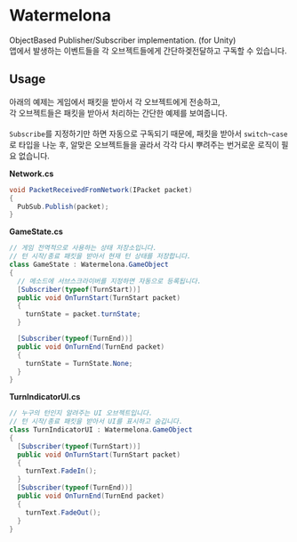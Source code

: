 ﻿Watermelona
====

ObjectBased Publisher/Subscriber implementation. (for Unity)
<br>
앱에서 발생하는 이벤트들을 각 오브젝트들에게 간단하겢전달하고 구독할 수 있습니다.

Usage
----
아래의 예제는 게임에서 패킷을 받아서 각 오브젝트에게 전송하고,<br>
각 오브젝트들은 패킷을 받아서 처리하는 간단한 예제를 보여줍니다.
<br><br>
`Subscribe`를 지정하기만 하면 자동으로 구독되기 때문에, 패킷을 받아서 `switch~case`로 타입을 나눈 후, 알맞은 오브젝트들을 골라서 각각 다시 뿌려주는 번거로운 로직이 필요 없습니다.

__Network.cs__
```c#
void PacketReceivedFromNetwork(IPacket packet)
{
  PubSub.Publish(packet);
}
```

__GameState.cs__
```c#
// 게임 전역적으로 사용하는 상태 저장소입니다.
// 턴 시작/종료 패킷을 받아서 현재 턴 상태를 저장합니다.
class GameState : Watermelona.GameObject
{
  // 메소드에 서브스크라이버를 지정하면 자동으로 등록됩니다.
  [Subscriber(typeof(TurnStart))]
  public void OnTurnStart(TurnStart packet)
  {
    turnState = packet.turnState;
  }

  [Subscriber(typeof(TurnEnd))]
  public void OnTurnEnd(TurnEnd packet)
  {
    turnState = TurnState.None;
  }
}
```

__TurnIndicatorUI.cs__
```c#
// 누구의 턴인지 알려주는 UI 오브젝트입니다.
// 턴 시작/종료 패킷을 받아서 UI를 표시하고 숨깁니다.
class TurnIndicatorUI : Watermelona.GameObject
{
  [Subscriber(typeof(TurnStart))]
  public void OnTurnStart(TurnStart packet)
  {
    turnText.FadeIn();
  }
  [Subscriber(typeof(TurnEnd))]
  public void OnTurnEnd(TurnEnd packet)
  {
    turnText.FadeOut();
  }
}
```
